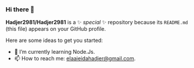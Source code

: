 ### Hi there 👋


**Hadjer2981/Hadjer2981** is a ✨ _special_ ✨ repository because its `README.md` (this file) appears on your GitHub profile.

Here are some ideas to get you started:

- 🌱 I’m currently learning Node.Js.
- 📫 How to reach me: elaaieidahadjer@gmail.com.
